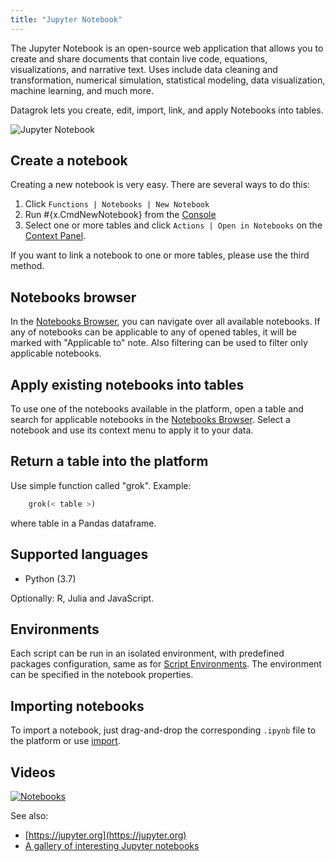 ```yaml
---
title: "Jupyter Notebook"
---
```


The Jupyter Notebook is an open-source web application that allows you to create and share documents that contain live
code, equations, visualizations, and narrative text. Uses include data cleaning and transformation, numerical
simulation, statistical modeling, data visualization, machine learning, and much more.

Datagrok lets you create, edit, import, link, and apply Notebooks into tables.

![Jupyter Notebook](../uploads/gifs/jupyter-notebooks.gif "Jupyter Notebook")

## Create a notebook

Creating a new notebook is very easy. There are several ways to do this:

1. Click `Functions | Notebooks | New Notebook`
2. Run #{x.CmdNewNotebook} from the [Console](../datagrok/navigation/panels/panels.md#console)
3. Select one or more tables and click `Actions | Open in Notebooks` on
   the [Context Panel](../datagrok/navigation/panels/panels.md#context-panel).

If you want to link a notebook to one or more tables, please use the third method.

## Notebooks browser

In the [Notebooks Browser](https://public.datagrok.ai/notebooks), you can navigate over all available notebooks. If any
of notebooks can be applicable to any of opened tables, it will be marked with
"Applicable to" note. Also filtering can be used to filter only applicable notebooks.

## Apply existing notebooks into tables

To use one of the notebooks available in the platform, open a table and search for applicable notebooks in
the [Notebooks Browser](https://public.datagrok.ai/notebooks). Select a notebook and use its context menu to apply it to
your data.

## Return a table into the platform

Use simple function called "grok". Example:

```python
    grok(< table >)
```

where table in a Pandas dataframe.

## Supported languages

* Python (3.7)

Optionally: R, Julia and JavaScript.

## Environments

Each script can be run in an isolated environment, with predefined packages configuration, same as for
[Script Environments](scripting/scripting.mdx#environments). The environment can be specified in the notebook properties.

## Importing notebooks

To import a notebook, just drag-and-drop the corresponding `.ipynb` file to the platform or use
[import](../access/files/files.md).

## Videos

[![Notebooks](../uploads/youtube/visualizations2.png "Open on Youtube")](https://www.youtube.com/watch?v=7MBXWzdC0-I&t=3880s)

See also:

* [https://jupyter.org](https://jupyter.org)
* [A gallery of interesting Jupyter notebooks](https://github.com/jupyter/jupyter/wiki/A-gallery-of-interesting-Jupyter-Notebooks#statistics-machine-learning-and-data-science)
